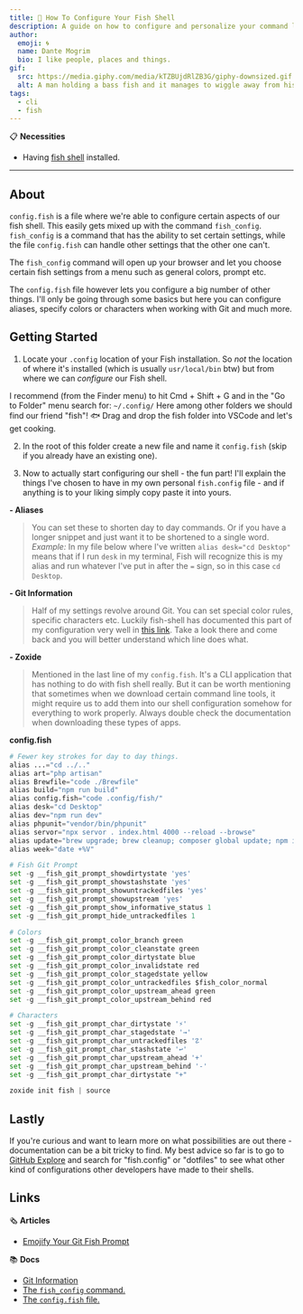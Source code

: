 ```yaml
---
title: 🦄 How To Configure Your Fish Shell
description: A guide on how to configure and personalize your command line fish shell.
author:
  emoji: 🌀
  name: Dante Mogrim
  bio: I like people, places and things.
gif:
  src: https://media.giphy.com/media/kTZBUjdRlZB3G/giphy-downsized.gif
  alt: A man holding a bass fish and it manages to wiggle away from his grip.
tags:
  - cli
  - fish
---
```


📋 **Necessities**
- Having [fish shell](https://fishshell.com/) installed.

---

## About

`config.fish` is a file where we're able to configure certain aspects of our fish shell.
This easily gets mixed up with the command `fish_config`.
`fish_config` is a command that has the ability to set certain settings, while the file `config.fish` can handle other settings that the other one can't.

The `fish_config` command will open up your browser and let you choose certain fish settings from a menu such as general colors, prompt etc.

The `config.fish` file however lets you configure a big number of other things.
I'll only be going through some basics but here you can configure aliases, specify colors or characters when working with Git and much more.

## Getting Started
1. Locate your `.config` location of your Fish installation.
So *not* the location of where it's installed (which is usually `usr/local/bin` btw) but from where we can _configure_ our Fish shell.

I recommend (from the Finder menu) to hit <key>Cmd</key> + <key>Shift</key> + <key>G</key> and in the "Go to Folder" menu search for:
`~/.config/`
Here among other folders we should find our friend "fish"! 🐟
Drag and drop the fish folder into VSCode and let's get cooking.

2. In the root of this folder create a new file and name it `config.fish` (skip if you already have an existing one).

3. Now to actually start configuring our shell - the fun part!
I'll explain the things I've chosen to have in my own personal `fish.config` file - and if anything is to your liking simply copy paste it into yours.

**- Aliases**

> You can set these to shorten day to day commands. Or if you have a longer snippet and just want it to be shortened to a single word.
> _Example:_ In my file below where I've written `alias desk="cd Desktop"` means that if I run `desk` in my terminal, Fish will recognize this is my alias and run whatever I've put in after the `=` sign, so in this case `cd Desktop`. 

**- Git Information**

> Half of my settings revolve around Git. You can set special color rules, specific characters etc. Luckily fish-shell has documented this part of my configuration very well in [this link](https://fishshell.com/docs/current/cmds/fish_git_prompt.html).
> Take a look there and come back and you will better understand which line does what.

**- Zoxide**

> Mentioned in the last line of my `config.fish`. It's a CLI application that has nothing to do with fish shell really. But it can be worth mentioning that sometimes when we download certain command line tools, it might require us to add them into our shell configuration somehow for everything to work properly. Always double check the documentation when downloading these types of apps.


**config.fish**
```python
# Fewer key strokes for day to day things.
alias ...="cd ../.."
alias art="php artisan"
alias Brewfile="code ./Brewfile"
alias build="npm run build"
alias config.fish="code .config/fish/"
alias desk="cd Desktop"
alias dev="npm run dev"
alias phpunit="vendor/bin/phpunit"
alias servor="npx servor . index.html 4000 --reload --browse"
alias update="brew upgrade; brew cleanup; composer global update; npm i -g npm-check-updates"
alias week="date +%V"

# Fish Git Prompt
set -g __fish_git_prompt_showdirtystate 'yes'
set -g __fish_git_prompt_showstashstate 'yes'
set -g __fish_git_prompt_showuntrackedfiles 'yes'
set -g __fish_git_prompt_showupstream 'yes'
set -g __fish_git_prompt_show_informative_status 1
set -g __fish_git_prompt_hide_untrackedfiles 1

# Colors
set -g __fish_git_prompt_color_branch green
set -g __fish_git_prompt_color_cleanstate green
set -g __fish_git_prompt_color_dirtystate blue
set -g __fish_git_prompt_color_invalidstate red
set -g __fish_git_prompt_color_stagedstate yellow
set -g __fish_git_prompt_color_untrackedfiles $fish_color_normal
set -g __fish_git_prompt_color_upstream_ahead green
set -g __fish_git_prompt_color_upstream_behind red

# Characters
set -g __fish_git_prompt_char_dirtystate '⚡'
set -g __fish_git_prompt_char_stagedstate '→'
set -g __fish_git_prompt_char_untrackedfiles '☡'
set -g __fish_git_prompt_char_stashstate '↩'
set -g __fish_git_prompt_char_upstream_ahead '+'
set -g __fish_git_prompt_char_upstream_behind '-'
set -g __fish_git_prompt_char_dirtystate "+"

zoxide init fish | source
```


## Lastly
If you're curious and want to learn more on what possibilities are out there - documentation can be a bit tricky to find.
My best advice so far is to go to [GitHub Explore](https://github.com/explore) and search for "fish.config" or "dotfiles" to see what other kind of configurations other developers have made to their shells.

## Links

🗞 **Articles**
- [Emojify Your Git Fish Prompt](https://medium.com/@joshuacrass/git-fish-prompt-faa389fff07c)

📚 **Docs**
- [Git Information](https://fishshell.com/docs/current/cmds/fish_git_prompt.html)
- [The `fish_config` command.](https://fishshell.com/docs/current/cmds/fish_config.html)
- [The `config.fish` file.](https://fishshell.com/docs/current/index.html#configuration-files)
